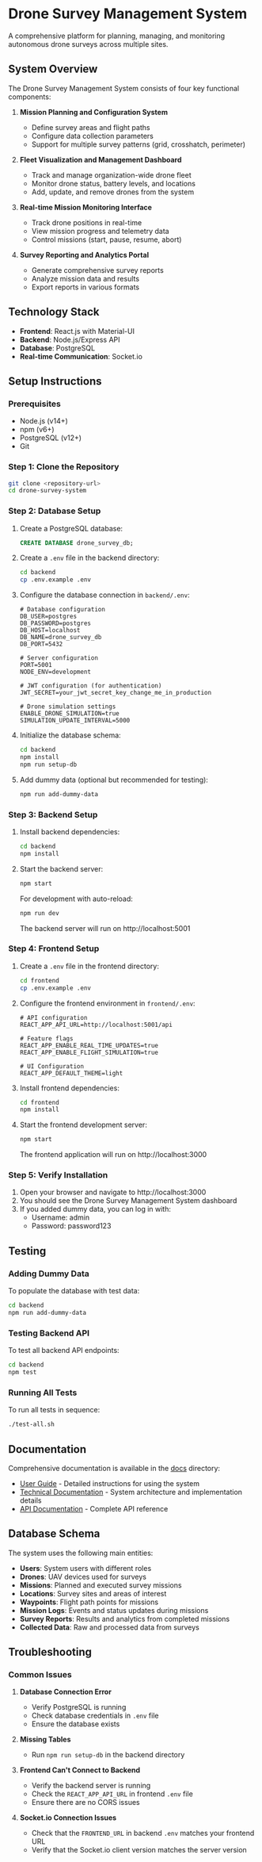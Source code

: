 # Drone Survey Management System

A comprehensive platform for planning, managing, and monitoring autonomous drone surveys across multiple sites.

## System Overview

The Drone Survey Management System consists of four key functional components:

1. **Mission Planning and Configuration System**
   - Define survey areas and flight paths
   - Configure data collection parameters
   - Support for multiple survey patterns (grid, crosshatch, perimeter)

2. **Fleet Visualization and Management Dashboard**
   - Track and manage organization-wide drone fleet
   - Monitor drone status, battery levels, and locations
   - Add, update, and remove drones from the system

3. **Real-time Mission Monitoring Interface**
   - Track drone positions in real-time
   - View mission progress and telemetry data
   - Control missions (start, pause, resume, abort)

4. **Survey Reporting and Analytics Portal**
   - Generate comprehensive survey reports
   - Analyze mission data and results
   - Export reports in various formats

## Technology Stack

- **Frontend**: React.js with Material-UI
- **Backend**: Node.js/Express API
- **Database**: PostgreSQL
- **Real-time Communication**: Socket.io

## Setup Instructions

### Prerequisites

- Node.js (v14+)
- npm (v6+)
- PostgreSQL (v12+)
- Git

### Step 1: Clone the Repository

```bash
git clone <repository-url>
cd drone-survey-system
```

### Step 2: Database Setup

1. Create a PostgreSQL database:
   ```sql
   CREATE DATABASE drone_survey_db;
   ```

2. Create a `.env` file in the backend directory:
   ```bash
   cd backend
   cp .env.example .env
   ```

3. Configure the database connection in `backend/.env`:
   ```
   # Database configuration
   DB_USER=postgres
   DB_PASSWORD=postgres
   DB_HOST=localhost
   DB_NAME=drone_survey_db
   DB_PORT=5432

   # Server configuration
   PORT=5001
   NODE_ENV=development

   # JWT configuration (for authentication)
   JWT_SECRET=your_jwt_secret_key_change_me_in_production

   # Drone simulation settings
   ENABLE_DRONE_SIMULATION=true
   SIMULATION_UPDATE_INTERVAL=5000
   ```

4. Initialize the database schema:
   ```bash
   cd backend
   npm install
   npm run setup-db
   ```

5. Add dummy data (optional but recommended for testing):
   ```bash
   npm run add-dummy-data
   ```

### Step 3: Backend Setup

1. Install backend dependencies:
   ```bash
   cd backend
   npm install
   ```

2. Start the backend server:
   ```bash
   npm start
   ```
   
   For development with auto-reload:
   ```bash
   npm run dev
   ```

   The backend server will run on http://localhost:5001

### Step 4: Frontend Setup

1. Create a `.env` file in the frontend directory:
   ```bash
   cd frontend
   cp .env.example .env
   ```

2. Configure the frontend environment in `frontend/.env`:
   ```
   # API configuration
   REACT_APP_API_URL=http://localhost:5001/api

   # Feature flags
   REACT_APP_ENABLE_REAL_TIME_UPDATES=true
   REACT_APP_ENABLE_FLIGHT_SIMULATION=true

   # UI Configuration
   REACT_APP_DEFAULT_THEME=light
   ```

3. Install frontend dependencies:
   ```bash
   cd frontend
   npm install
   ```

4. Start the frontend development server:
   ```bash
   npm start
   ```

   The frontend application will run on http://localhost:3000

### Step 5: Verify Installation

1. Open your browser and navigate to http://localhost:3000
2. You should see the Drone Survey Management System dashboard
3. If you added dummy data, you can log in with:
   - Username: admin
   - Password: password123

## Testing

### Adding Dummy Data

To populate the database with test data:

```bash
cd backend
npm run add-dummy-data
```

### Testing Backend API

To test all backend API endpoints:

```bash
cd backend
npm test
```

### Running All Tests

To run all tests in sequence:

```bash
./test-all.sh
```

## Documentation

Comprehensive documentation is available in the [docs](./docs) directory:

- [User Guide](./docs/USER_GUIDE.md) - Detailed instructions for using the system
- [Technical Documentation](./docs/TECHNICAL_DOCUMENTATION.md) - System architecture and implementation details
- [API Documentation](./docs/API_DOCUMENTATION.md) - Complete API reference

## Database Schema

The system uses the following main entities:

- **Users**: System users with different roles
- **Drones**: UAV devices used for surveys
- **Missions**: Planned and executed survey missions
- **Locations**: Survey sites and areas of interest
- **Waypoints**: Flight path points for missions
- **Mission Logs**: Events and status updates during missions
- **Survey Reports**: Results and analytics from completed missions
- **Collected Data**: Raw and processed data from surveys

## Troubleshooting

### Common Issues

1. **Database Connection Error**
   - Verify PostgreSQL is running
   - Check database credentials in `.env` file
   - Ensure the database exists

2. **Missing Tables**
   - Run `npm run setup-db` in the backend directory

3. **Frontend Can't Connect to Backend**
   - Verify the backend server is running
   - Check the `REACT_APP_API_URL` in frontend `.env` file
   - Ensure there are no CORS issues

4. **Socket.io Connection Issues**
   - Check that the `FRONTEND_URL` in backend `.env` matches your frontend URL
   - Verify that the Socket.io client version matches the server version 